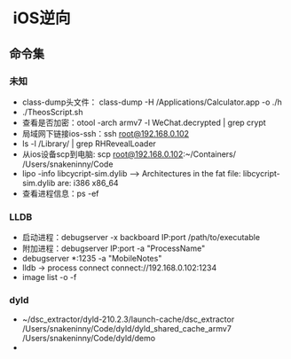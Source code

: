 #  iOS逆向

## 命令集

### 未知

* class-dump头文件： class-dump -H /Applications/Calculator.app -o ./h
* ./TheosScript.sh
* 查看是否加密：otool -arch armv7 -l WeChat.decrypted | grep crypt
* 局域网下链接ios-ssh：ssh root@192.168.0.102
* ls -l /Library/ | grep RHRevealLoader
* 从ios设备scp到电脑: scp root@192.168.0.102:~/Containers/ /Users/snakeninny/Code
* lipo -info libcycript-sim.dylib 
	--> Architectures in the fat file: libcycript-sim.dylib are: i386 x86_64 
* 查看进程信息：ps -ef

### LLDB

* 启动进程：debugserver -x backboard IP:port /path/to/executable
* 附加进程：debugserver IP:port -a "ProcessName"
* debugserver *:1235 -a "MobileNotes"* lldb -> process connect connect://192.168.0.102:1234
* image list -o -f

### dyld

* ~/dsc_extractor/dyld-210.2.3/launch-cache/dsc_extractor  /Users/snakeninny/Code/dyld/dyld_shared_cache_armv7 /Users/snakeninny/Code/dyld/demo
* 